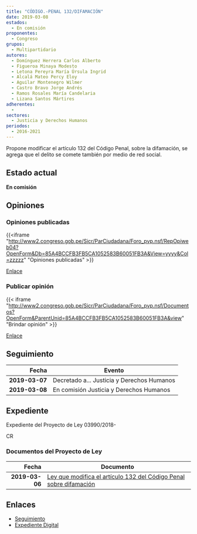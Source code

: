 ```yaml
---
title: "CÓDIGO.-PENAL 132/DIFAMACIÓN"
date: 2019-03-08
estados: 
  - En comisión
proponentes: 
  - Congreso
grupos: 
  - Multipartidario
autores: 
  - Domínguez Herrera Carlos Alberto
  - Figueroa Minaya Modesto
  - Letona Pereyra María Úrsula Ingrid
  - Alcalá Mateo Percy Eloy
  - Aguilar Montenegro Wilmer
  - Castro Bravo Jorge Andrés
  - Ramos Rosales María Candelaria
  - Lizana Santos Mártires
adherentes: 
  - 
sectores: 
  - Justicia y Derechos Humanos
periodos: 
  - 2016-2021
---
```


Propone modificar el artículo 132 del Código Penal, sobre la difamación, se agrega que el delito se comete también por medio de red social.


## Estado actual

**En comisión**

## Opiniones

### Opiniones publicadas

{{<iframe "http://www2.congreso.gob.pe/Sicr/ParCiudadana/Foro_pvp.nsf/RepOpiweb04?OpenForm&Db=85A4BCCFB3FB5CA1052583B60051FB3A&View=yyyy&Col=zzzzz" "Opiniones publicadas" >}}

[Enlace](http://www2.congreso.gob.pe/Sicr/ParCiudadana/Foro_pvp.nsf/RepOpiweb04?OpenForm&Db=85A4BCCFB3FB5CA1052583B60051FB3A&View=yyyy&Col=zzzzz)
### Publicar opinión

{{< iframe "http://www2.congreso.gob.pe/Sicr/ParCiudadana/Foro_pvp.nsf/Documentos?OpenForm&ParentUnid=85A4BCCFB3FB5CA1052583B60051FB3A&view" "Brindar opinión" >}}

[Enlace](http://www2.congreso.gob.pe/Sicr/ParCiudadana/Foro_pvp.nsf/Documentos?OpenForm&ParentUnid=85A4BCCFB3FB5CA1052583B60051FB3A&view)

## Seguimiento

| Fecha | Evento |
|------:|--------|
| **2019-03-07** | Decretado a... Justicia y Derechos Humanos|
| **2019-03-08** | En comisión Justicia y Derechos Humanos|


## Expediente

Expediente del Proyecto de Ley 03990/2018-

CR


### Documentos del Proyecto de Ley

| Fecha | Documento |
|------:|--------|
| **2019-03-06** | [Ley que modifica el artículo 132 del Código Penal sobre difamación](http://www.leyes.congreso.gob.pe/Documentos/2016_2021/Proyectos_de_Ley_y_de_Resoluciones_Legislativas/PL0399020190306.pdf) |

## Enlaces 

- [Seguimiento](http://www2.congreso.gob.pe/Sicr/TraDocEstProc/CLProLey2016.nsf/f7fff46988ca05b1052578e100829cc7/27e4b0cebc1e03aa052583b5007ba888?OpenDocument)
- [Expediente Digital](http://www2.congreso.gob.pe/Sicr/TraDocEstProc/CLProLey2016.nsf/f7fff46988ca05b1052578e100829cc7/27e4b0cebc1e03aa052583b5007ba888?OpenDocument&Click=05257FB7005EB655.eb71d0cf91d8294e05256cdf006b5706/$Body/0.1C6C)
